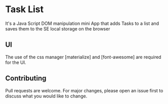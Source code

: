# Task List

It's a Java Script DOM manipulation mini App that adds Tasks to a list and saves them to the SE local storage on the browser

## UI

The use of the css manager [materialize] and [font-awesome] are required for the UI.

## Contributing
Pull requests are welcome. For major changes, please open an issue first to discuss what you would like to change.
